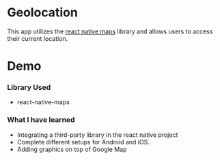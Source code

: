 # Geolocation

This app utilizes the [react native maps](https://github.com/airbnb/react-native-maps) library and allows users to access their current location.

# Demo



### Library Used
* react-native-maps

### What I have learned

* Integrating a third-party library in the react native project
* Complete different setups for Android and iOS.
* Adding graphics on top of Google Map